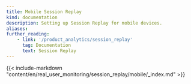 ```yaml
---
title: Mobile Session Replay
kind: documentation
description: Setting up Session Replay for mobile devices.
aliases:
further_reading:
    - link: '/product_analytics/session_replay'
      tag: Documentation
      text: Session Replay
---
```


{{< include-markdown "content/en/real_user_monitoring/session_replay/mobile/_index.md" >}}